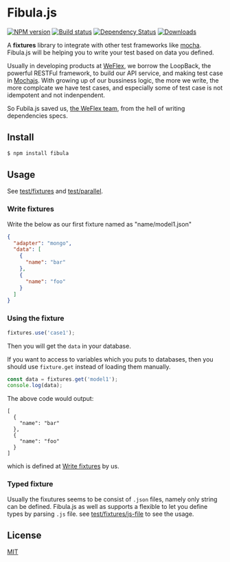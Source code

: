 # Fibula.js

[![NPM version][npm-image]][npm-url]
[![Build status][travis-image]][travis-url]
[![Dependency Status][david-image]][david-url]
[![Downloads][downloads-image]][downloads-url]

A **fixtures** library to integrate with other test frameworks like [mocha](https://mochajs.org). Fibula.js will be helping
you to write your test based on data you defined.

Usually in developing products at [WeFlex](https://github.com/weflex), we borrow the LoopBack, the powerful RESTFul
framework, to build our API service, and making test case in [Mochajs](https://mochajs.org). With growing up of our
bussiness logic, the more we write, the more complcate we have test cases, and especially some of test case is not 
idempotent and not indenpendent.

So Fubila.js saved us, [the WeFlex team](https://github.com/weflex), from the hell of writing dependencies specs.

## Install

```sh
$ npm install fibula
```

## Usage

See [test/fixtures](test/fixtures) and [test/parallel](test/parallel).

### Write fixtures

Write the below as our first fixture named as "name/model1.json"

```json
{
  "adapter": "mongo",
  "data": [
    {
      "name": "bar"
    },
    {
      "name": "foo"
    }
  ]
}
```

### Using the fixture

```js
fixtures.use('case1');
```

Then you will get the `data` in your database.

If you want to access to variables which you puts to databases, then you should use `fixture.get` instead of
loading them manually.

```js
const data = fixtures.get('model1');
console.log(data);
```

The above code would output:

```
[
  {
    "name": "bar"
  },
  {
    "name": "foo"
  }
]
```

which is defined at [Write fixtures](#write-fixtures) by us.

### Typed fixture

Usually the fixutures seems to be consist of `.json` files, namely only string can be defined. Fibula.js as well
as supports a flexible to let you define types by parsing `.js` file. see [test/fixtures/js-file](test/fixtures/js-file)
to see the usage.

## License

[MIT](./LICENSE)

[npm-image]: https://img.shields.io/npm/v/fibula.svg?style=flat-square
[npm-url]: https://npmjs.org/package/fibula
[travis-image]: https://img.shields.io/travis/weflex/fibula.js.svg?style=flat-square
[travis-url]: https://travis-ci.org/weflex/fibula.js
[david-image]: http://img.shields.io/david/weflex/fibula.js.svg?style=flat-square
[david-url]: https://david-dm.org/weflex/fibula.js
[downloads-image]: http://img.shields.io/npm/dm/fibula.js.svg?style=flat-square
[downloads-url]: https://npmjs.org/package/fibula.js

